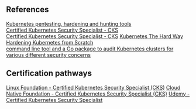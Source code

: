 ## References
[Kubernetes pentesting, hardening and hunting tools](https://github.com/SunWeb3Sec/Kubernetes-security) \
[Certified Kubernetes Security Specialist - CKS](https://github.com/walidshaari/Certified-Kubernetes-Security-Specialist) \
[Certified Kubernetes Security Specialist - CKS](https://github.com/walidshaari/Certified-Kubernetes-Security-Specialist#urls-allowed-in-the-extra-single-tab)
[Kubernetes The Hard Way](https://github.com/kelseyhightower/kubernetes-the-hard-way) \
[Hardening Kubernetes from Scratch](https://github.com/hardening-kubernetes/from-scratch) \
[command line tool and a Go package to audit Kubernetes clusters for various different security concerns](https://github.com/Shopify/kubeaudit)

## Certification pathways
[Linux Foundation - Certified Kubernetes Security Specialist (CKS)](https://training.linuxfoundation.org/certification/certified-kubernetes-security-specialist/)
[Cloud Native Foundation - Certified Kubernetes Security Specialist (CKS)](https://www.cncf.io/training/certification/cks/)
[Udemy - Certified Kubernetes Security Specialist](https://www.udemy.com/course/certified-kubernetes-security-specialist-certification/)
